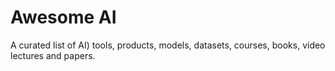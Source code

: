 Awesome AI
==========

A curated list of AI) tools, products, models, datasets, courses, books, video lectures and papers.

